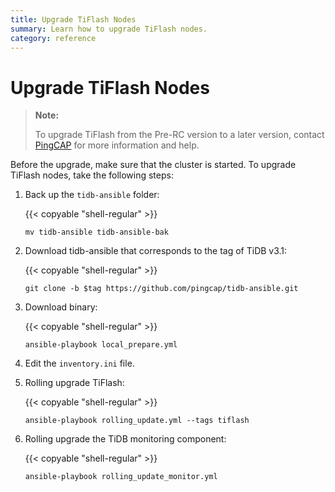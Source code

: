 ```yaml
---
title: Upgrade TiFlash Nodes
summary: Learn how to upgrade TiFlash nodes.
category: reference
---
```


# Upgrade TiFlash Nodes

> **Note:**
>
> To upgrade TiFlash from the Pre-RC version to a later version, contact [PingCAP](mailto:info@pingcap.com) for more information and help.

Before the upgrade, make sure that the cluster is started. To upgrade TiFlash nodes, take the following steps:

1. Back up the `tidb-ansible` folder:

    {{< copyable "shell-regular" >}}

    ```shell
    mv tidb-ansible tidb-ansible-bak
    ```

2. Download tidb-ansible that corresponds to the tag of TiDB v3.1:

    {{< copyable "shell-regular" >}}

    ```shell
    git clone -b $tag https://github.com/pingcap/tidb-ansible.git
    ```

3. Download binary:

    {{< copyable "shell-regular" >}}

    ```shell
    ansible-playbook local_prepare.yml
    ```

4. Edit the `inventory.ini` file.

5. Rolling upgrade TiFlash:

    {{< copyable "shell-regular" >}}

    ```shell
    ansible-playbook rolling_update.yml --tags tiflash
    ```

6. Rolling upgrade the TiDB monitoring component:

    {{< copyable "shell-regular" >}}

    ```shell
    ansible-playbook rolling_update_monitor.yml
    ```
